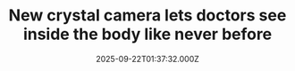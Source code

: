 ---
title: "New crystal camera lets doctors see inside the body like never before"
date: 2025-09-22T01:37:32.000Z
category: Health
externalLink: "https://www.sciencedaily.com/releases/2025/09/250921090850.htm"
image: ""
excerpt: "Scientists have created a perovskite-based gamma-ray detector that surpasses traditional nuclear medicine imaging technology. The device delivers sharper, faster, and safer scans at a fraction of the cost. By combining crystal engineering with pixelated sensor design, it achieves record imaging resolution. Now being commercialized, it promises to expand access to high-quality diagnostics worldwide.…"
---